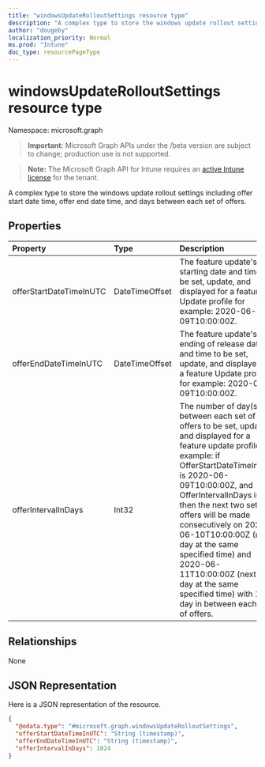 ```yaml
---
title: "windowsUpdateRolloutSettings resource type"
description: "A complex type to store the windows update rollout settings including offer start date time, offer end date time, and days between each set of offers."
author: "dougeby"
localization_priority: Normal
ms.prod: "Intune"
doc_type: resourcePageType
---
```


# windowsUpdateRolloutSettings resource type

Namespace: microsoft.graph

> **Important:** Microsoft Graph APIs under the /beta version are subject to change; production use is not supported.

> **Note:** The Microsoft Graph API for Intune requires an [active Intune license](https://go.microsoft.com/fwlink/?linkid=839381) for the tenant.

A complex type to store the windows update rollout settings including offer start date time, offer end date time, and days between each set of offers.

## Properties
|Property|Type|Description|
|:---|:---|:---|
|offerStartDateTimeInUTC|DateTimeOffset|The feature update's starting date and time to be set, update, and displayed for a feature Update profile for example: 2020-06-09T10:00:00Z.|
|offerEndDateTimeInUTC|DateTimeOffset|The feature update's ending  of release date and time to be set, update, and displayed for a feature Update profile for example: 2020-06-09T10:00:00Z.|
|offerIntervalInDays|Int32|The number of day(s) between each set of offers to be set, updated, and displayed for a feature update profile, for example: if OfferStartDateTimeInUTC is 2020-06-09T10:00:00Z, and OfferIntervalInDays is 1, then the next two sets of offers will be made consecutively on 2020-06-10T10:00:00Z (next day at the same specified time) and 2020-06-11T10:00:00Z (next next day at the same specified time) with 1 day in between each set of offers.|

## Relationships
None

## JSON Representation
Here is a JSON representation of the resource.
<!-- {
  "blockType": "resource",
  "@odata.type": "microsoft.graph.windowsUpdateRolloutSettings"
}
-->
``` json
{
  "@odata.type": "#microsoft.graph.windowsUpdateRolloutSettings",
  "offerStartDateTimeInUTC": "String (timestamp)",
  "offerEndDateTimeInUTC": "String (timestamp)",
  "offerIntervalInDays": 1024
}
```





